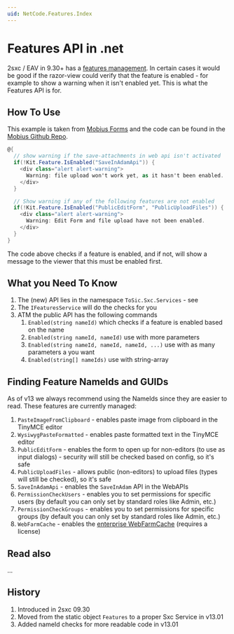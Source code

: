 ```yaml
---
uid: NetCode.Features.Index
---
```

# Features API in .net

2sxc / EAV in 9.30+ has a [features management](https://2sxc.org/en/blog/post/new-features-management-in-2sxc-9-30). In certain cases it would be good if the razor-view could verify that the feature is enabled - for example to show a warning when it isn't enabled yet. This is what the Features API is for.

## How To Use

This example is taken from [Mobius Forms](xref:App.Mobius) and the code can be found in the [Mobius Github Repo](https://github.com/2sic/app-mobius-forms/).

```cs
@{
  // show warning if the save-attachments in web api isn't activated
  if(!Kit.Feature.IsEnabled("SaveInAdamApi")) {
    <div class="alert alert-warning">
      Warning: file upload won't work yet, as it hasn't been enabled.
    </div>
  }

  // Show warning if any of the following features are not enabled
  if(!Kit.Feature.IsEnabled("PublicEditForm", "PublicUploadFiles")) {
    <div class="alert alert-warning">
      Warning: Edit Form and file upload have not been enabled.
    </div>
  }
}
```

The code above checks if a feature is enabled, and if not, will show a message to the viewer that this must be enabled first.

## What you Need To Know

1. The (new) API lies in the namespace `ToSic.Sxc.Services` - see [](xref:ToSic.Sxc.Services.IFeaturesService)
1. The `IFeaturesService` will do the checks for you
1. ATM the public API has the following commands
    1. `Enabled(string nameId)` which checks if a feature is enabled based on the name
    1. `Enabled(string nameId, nameId)` use with more parameters
    1. `Enabled(string nameId, nameId, nameId, ...)` use with as many parameters a you want
    1. `Enabled(string[] nameIds)` use with string-array

## Finding Feature NameIds and GUIDs

As of v13 we always recommend using the NameIds since they are easier to read. These features are currently managed:

1. `PasteImageFromClipboard` - enables paste image from clipboard in the TinyMCE editor
1. `WysiwygPasteFormatted` - enables paste formatted text in the TinyMCE editor
1. `PublicEditForm` - enables the form to open up for non-editors (to use as input dialogs) - security will still be checked based on config, so it's safe
1. `PublicUploadFiles` - allows public (non-editors) to upload files (types will still be checked), so it's safe
1. `SaveInAdamApi` - enables the `SaveInAdam` API in the WebAPIs
1. `PermissionCheckUsers` - enables you to set permissions for specific users (by default you can only set by standard roles like Admin, etc.)
1. `PermissionCheckGroups` - enables you to set permissions for specific groups (by default you can only set by standard roles like Admin, etc.)
1. `WebFarmCache` - enables the [enterprise WebFarmCache](https://2sxc.org/en/web-farm-cache) (requires a license)

## Read also

...

## History

1. Introduced in 2sxc 09.30
1. Moved from the static object `Features` to a proper Sxc Service in v13.01
1. Added nameId checks for more readable code in v13.01